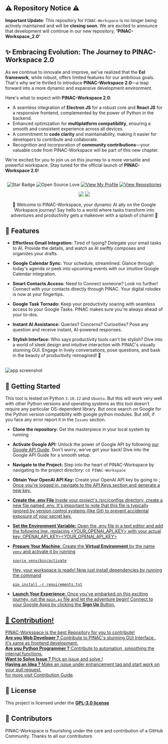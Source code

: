 
## ⚠️ Repository Notice ⚠️

**Important Update**: This repository for `PINAC-Workspace` is no longer being actively maintained and will be **closing soon**. We are excited to announce that development will continue in our new repository, **'PINAC-Workspace_2.0'**

## ✨ Embracing Evolution: The Journey to PINAC-Workspace 2.0

As we continue to innovate and improve, we've realized that the **Eel framework**, while robust, offers limited features for our ambitious goals. That's why we're thrilled to introduce **PINAC-Workspace 2.0**—a leap forward into a more dynamic and expansive development environment.

Here's what to expect with **PINAC-Workspace 2.0**:
- A seamless integration of **Electron JS** for a robust core and **React JS** for a responsive frontend, complemented by the power of Python in the backend.
- Enhanced optimization for **multiplatform compatibility**, ensuring a smooth and consistent experience across all devices.
- A commitment to **code clarity** and maintainability, making it easier for developers to contribute and collaborate.
- Recognition and incorporation of **community contributions**—your valuable code from PINAC-Workspace will be part of this new chapter.

We're excited for you to join us on this journey to a more versatile and powerful workspace. Stay tuned for the official launch of **PINAC-Workspace 2.0**!




<img src="https://github.com/rmondal-official/PINAC-Workspace/blob/main/img/readme_header.png" alt="">
<div align="middle">
  
![Star Badge](https://img.shields.io/static/v1?label=%F0%9F%8C%9F&message=If%20Useful&style=style=flat&color=BC4E99)
![Open Source Love](https://badges.frapsoft.com/os/v1/open-source.svg?v=103)
[![View My Profile](https://img.shields.io/badge/View-My_Profile-green?logo=GitHub)](https://github.com/rmondal-official)
[![View Repositories](https://img.shields.io/badge/View-My_Repositories-blue?logo=GitHub)](https://github.com/rmondal-official?tab=repositories)

[![](https://forthebadge.com/images/badges/built-with-love.svg)](https://forthebadge.com)
[![](https://forthebadge.com/images/badges/made-with-python.svg)](https://forthebadge.com)

🚀 Welcome to PINAC-Workspace, your dynamic AI ally on the Google Workspace journey! Say hello to a world where tasks transform into adventures and productivity gets a makeover with a splash of charm! 🌟

</div>

## 🌟 Features

- **Effortless Gmail Integration:** Tired of typing? Delegate your email tasks to AI. Provide the details, and watch as AI swiftly composes and organizes your drafts.
  
- **Google Calendar Sync:** Your schedule, streamlined. Glance through today's agenda or peek into upcoming events with our intuitive Google Calendar integration.
  
- **Smart Contacts Access:** Need to Connect someone? Look no further! Connect with your contacts directly through PINAC. Your digital rolodex is now at your fingertips.
  
- **Google Task Tornado:** Keep your productivity soaring with seamless access to your Google Tasks. PINAC makes sure you're always ahead of your to-dos.
  
- **Instant AI Assistance:** Queries? Concerns? Curiosities? Pose any question and receive instant, AI-powered responses.
  
- **Stylish Interface:** Who says productivity tools can't be stylish? Dive into a world of sleek design and intuitive interaction with PINAC's visually stunning GUI. Engage in lively conversations, pose questions, and bask in the beauty of productivity reimagined! 🎨
<br>
<img src="https://github.com/rmondal-official/PINAC-Workspace/blob/main/img/intergace%20image.png" alt="app screenshot">

## 🚀 Getting Started

This tool is tested on Python `3.10.12` and `Ubuntu`. But this will work very well with other Python versions and operating systems as this tool doesn't require any particular OS-dependent library. But once search on Google for the Python version compatibility with google python modules. But still, if you face any error report it in the `Issues` section.

- **Clone the repository:** Get the masterpiece in your local system by running

- **Activate Google API:** Unlock the power of Google API by following <a href="https://github.com/rmondal-official/PINAC-Workspace/blob/main/Google%20API%20Guide.md">our Google API Guide</a>. Don't worry; we've got your back! Dive into the Google API Guide for a smooth setup.

- **Navigate to the Project:** Step into the heart of PINAC-Workspace by navigating to the project directory: `cd PINAC-Workspace`

- **Obtain Your OpenAI API Key:** Create your OpenAI API key by going to <a href="https://platform.openai.com/api-keys">: Once you're logged in, navigate to the API Keys section and generate a new key.

- **Create the .env File** Inside your project's /src/configs directory, create a new file named .env. It's important to note that this file is typically ignored by version control systems (like Git) to prevent accidental exposure of your secret key.

- **Set the Environment Variable:** Open the .env file in a text editor and add the following line, replacing <YOUR_OPENAI_API_KEY> with your actual key:
OPENAI_API_KEY=<YOUR_OPENAI_API_KEY>


- **Prepare Your Machine**: Create the **Virtual Environment** by the name `venv` and activate it by running
  ```
  source venv/bin/activate
  ```
  Hey, your workspace is ready! Now just install dependencies by running the command 
  ```
  pip install -r requirements.txt
  ```
  
- **Launch Your Experience**: Once you've embarked on this exciting journey, run the `main.py` file and let the adventure begin! Connect to your Google Apps by clicking the **Sign Up** Button.


## 🎉 Contribution!

PINAC-Workspace is the best Repository for you to contribute!  
**Are you Web Developer ?** Contribute to PINAC's stunning GUI Interface., it's same as frontend development.    
**Are you Python Programmer ?** Contribute to automation, smoothing the internal functions.  
**Want to Solve Issue ?** Pick an issue and solve !  
**Having an Idea ?** Make an issue under enhancement tag and start work on your pull request.   
for more visit <a href="https://github.com/rmondal-official/PINAK/blob/main/CONTRIBUTING.md">Contribution Guide</a>.

## 📄 License

This project is licensed under the <a href="https://github.com/rmondal-official/PINAC-Workspace/blob/1f50228e5033a7901e3b39b67d4da80d58bef0f7/LICENSE">**GPL-3.0 license**</a>

## 🤖 Contributors
PINAC-Workspace is flourishing under the care and contribution of a GitHub Community. Thanks to all our contributors
